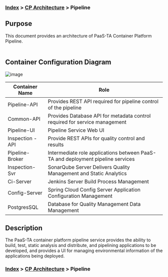 ### [Index](https://github.com/PaaS-TA/Guide/blob/master/README.md) > [CP Architecture](../README.md) > Pipeline

## Purpose
This document provides an architecture of PaaS-TA Container Platform Pipeline.
<br><br>

## Container Configuration Diagram
![image](https://user-images.githubusercontent.com/80228983/146350860-3722c081-7338-438d-b7ec-1fdac09160c4.png)



| Container Name  | Role |
|-------|-----|
| Pipeline-API | Provides REST API required for pipeline control of the pipeline |
| Common-API | Provides Database API for metadata control required for service management |
| Pipeline-UI | Pipeline Service Web UI |
| Inspection -API | Provide REST APIs for quality control and results |
| Pipeline-Broker | Intermediate role applications between PaaS-TA and deployment pipeline services |
| Inspection-Svr | SonarQube Server Delivers Quality Management and Static Analytics |
| Ci-Server | Jenkins Server Build Process Management |
| Config-Server | Spring Cloud Config Server Application Configuration Management |
| PostgresSQL | Database for Quality Management Data Management |



## Description
The PaaS-TA container platform pipeline service provides the ability to build, test, static analysis and distribute, and pipelining applications to be developed, and provides a UI for managing environmental information of the applications being deployed.   


### [Index](https://github.com/PaaS-TA/Guide/blob/master/README.md) > [CP Architecture](../README.md) > Pipeline
